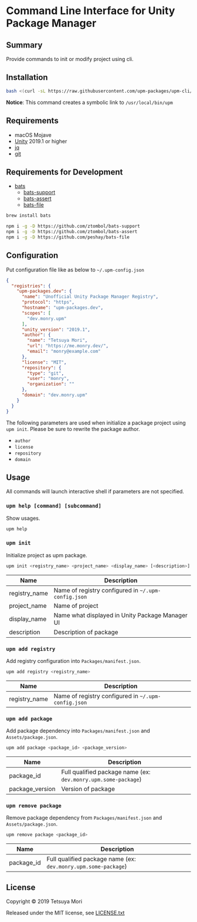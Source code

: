 # Command Line Interface for Unity Package Manager

## Summary

Provide commands to init or modify project using cli.

## Installation

```bash
bash <(curl -sL https://raw.githubusercontent.com/upm-packages/upm-cli/master/scripts/install-latest-release.sh)
```

**Notice**: This command creates a symbolic link to `/usr/local/bin/upm`

## Requirements

* macOS Mojave
* [Unity](https://unity.com/) 2019.1 or higher
* [jq](https://stedolan.github.io/jq/)
* [git](https://git-scm.com/)

## Requirements for Development

* [bats](https://github.com/sstephenson/bats)
    * [bats-support](https://github.com/ztombol/bats-support)
    * [bats-assert](https://github.com/ztombol/bats-assert)
    * [bats-file](https://github.com/peshay/bats-file)

```bash
brew install bats

npm i -g -D https://github.com/ztombol/bats-support
npm i -g -D https://github.com/ztombol/bats-assert
npm i -g -D https://github.com/peshay/bats-file
```

## Configuration

Put configuration file like as below to `~/.upm-config.json`

```json
{
  "registries": {
    "upm-packages.dev": {
      "name": "Unofficial Unity Package Manager Registry",
      "protocol": "https",
      "hostname": "upm-packages.dev",
      "scopes": [
        "dev.monry.upm"
      ],
      "unity_version": "2019.1",
      "author": {
        "name": "Tetsuya Mori",
        "url": "https://me.monry.dev/",
        "email": "monry@example.com"
      },
      "license": "MIT",
      "repository": {
        "type": "git",
        "user": "monry",
        "organization": ""
      },
      "domain": "dev.monry.upm"
    }
  }
}
```

The following parameters are used when initialize a package project using `upm init`.
Please be sure to rewrite the package author.

* `author`
* `license`
* `repository`
* `domain`

## Usage

All commands will launch interactive shell if parameters are not specified.

### `upm help [command] [subcommand]`

Show usages.

```bash
upm help
```

### `upm init`

Initialize project as upm package.

```bash
upm init <registry_name> <project_name> <display_name> [<description>]
```

| Name | Description |
| --- | --- |
| registry_name | Name of registry configured in `~/.upm-config.json` |
| project_name | Name of project |
| display_name | Name what displayed in Unity Package Manager UI |
| description | Description of package |

### `upm add registry`

Add registry configuration into `Packages/manifest.json`.

```bash
upm add registry <registry_name>
```

| Name | Description |
| --- | --- |
| registry_name | Name of registry configured in `~/.upm-config.json` |

### `upm add package`

Add package dependency into `Packages/manifest.json` and `Assets/package.json`.

```bash
upm add package <package_id> <package_version>
```

| Name | Description |
| --- | --- |
| package_id | Full qualified package name (ex: `dev.monry.upm.some-package`) |
| package_version | Version of package |

### `upm remove package`

Remove package dependency from `Packages/manifest.json` and `Assets/package.json`.

```bash
upm remove package <package_id>
```

| Name | Description |
| --- | --- |
| package_id | Full qualified package name (ex: `dev.monry.upm.some-package`) |

## License

Copyright &copy; 2019 Tetsuya Mori

Released under the MIT license, see [LICENSE.txt](LICENSE.txt)
